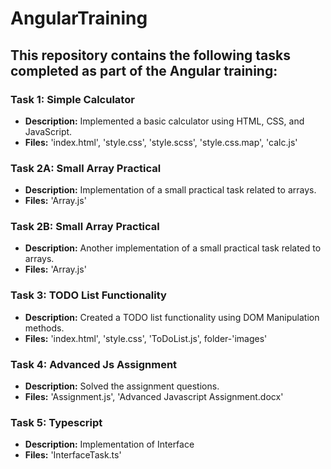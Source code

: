 # AngularTraining  
## This repository contains the following tasks completed as part of the Angular training:  

### Task 1: Simple Calculator  
- **Description:** Implemented a basic calculator using HTML, CSS, and JavaScript.  
- **Files:** 'index.html', 'style.css', 'style.scss', 'style.css.map', 'calc.js'

### Task 2A: Small Array Practical  
- **Description:** Implementation of a small practical task related to arrays.  
- **Files:**  'Array.js'

### Task 2B: Small Array Practical  
- **Description:** Another implementation of a small practical task related to arrays.  
- **Files:**  'Array.js'

### Task 3: TODO List Functionality  
- **Description:** Created a TODO list functionality using DOM Manipulation methods.  
- **Files:**  'index.html', 'style.css', 'ToDoList.js', folder-'images'

### Task 4: Advanced Js Assignment
- **Description:** Solved the assignment questions.
- **Files:** 'Assignment.js', 'Advanced Javascript Assignment.docx' 

### Task 5: Typescript
- **Description:** Implementation of Interface
- **Files:** 'InterfaceTask.ts' 
